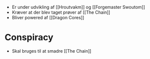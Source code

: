 - Er under udvikling af [[Hroutvakm]] og [[Forgemaster Swoutom]]
- Kræver at der blev taget prøver af [[The Chain]]
- Bliver powered af [[Dragon Cores]]

# Conspiracy
- Skal bruges til at smadre [[The Chain]]